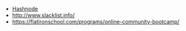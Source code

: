 * [Hashnode](https://hashnode.com/)
* http://www.slacklist.info/
* https://flatironschool.com/programs/online-community-bootcamp/
